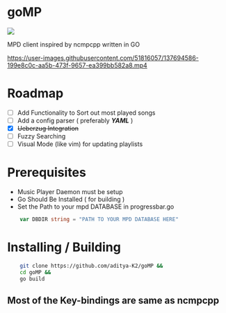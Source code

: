 # goMP

![](https://img.shields.io/badge/status-usable-blue)

 MPD client inspired by ncmpcpp written in GO

https://user-images.githubusercontent.com/51816057/137694586-199e8c0c-aa5b-473f-9657-ea399bb582a8.mp4

# Roadmap

- [ ] Add Functionality to Sort out most played songs
- [ ] Add a config parser ( preferably ***YAML*** )
- [x] ~~Ueberzug Integration~~
- [ ] Fuzzy Searching
- [ ] Visual Mode (like vim) for updating playlists

# Prerequisites

- Music Player Daemon must be setup
- Go Should Be Installed ( for building )
- Set the Path to your mpd DATABASE in progressbar.go

```go
	var DBDIR string = "PATH TO YOUR MPD DATABASE HERE"
```

# Installing / Building

```bash
	git clone https://github.com/aditya-K2/goMP &&
	cd goMP &&
	go build
```

## Most of the Key-bindings are same as ncmpcpp
